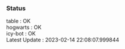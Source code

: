 ### Status


table : OK  
hogwarts : OK  
icy-bot : OK  
Latest Update : 2023-02-14 22:08:07.999844
